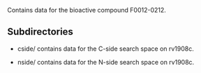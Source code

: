 Contains data for the bioactive compound F0012-0212.

## Subdirectories

- cside/ contains data for the C-side search space on rv1908c.

- nside/ contains data for the N-side search space on rv1908c.

